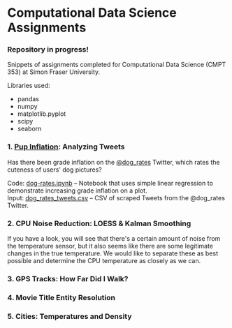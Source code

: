 # Computational Data Science Assignments

### Repository in progress! 

Snippets of assignments completed for Computational Data Science (CMPT 353) at Simon Fraser University.

Libraries used:
* pandas
* numpy 
* matplotlib.pyplot
* scipy
* seaborn

### 1. [Pup Inflation](https://github.com/jeanetteandrews/ComputationalDataScience/tree/master/1_PupInflation): Analyzing Tweets

Has there been grade inflation on the [@dog_rates](https://twitter.com/dog_rates) Twitter, which rates the cuteness of users' dog pictures?

Code: [dog-rates.ipynb](https://github.com/jeanetteandrews/ComputationalDataScience/blob/master/1_PupInflation/dog-rates.ipynb) – Notebook that uses simple linear regression to demonstrate increasing grade inflation on a plot. <br />
Input: [dog_rates_tweets.csv](https://github.com/jeanetteandrews/ComputationalDataScience/blob/master/1_PupInflation/dog_rates_tweets.csv) – CSV of scraped Tweets from the @dog_rates Twitter.

### 2. CPU Noise Reduction: LOESS & Kalman Smoothing

If you have a look, you will see that there's a certain amount of noise from the temperature sensor, but it also seems like there are some legitimate changes in the true temperature. We would like to separate these as best possible and determine the CPU temperature as closely as we can.


### 3. GPS Tracks: How Far Did I Walk?

### 4. Movie Title Entity Resolution

### 5. Cities: Temperatures and Density
